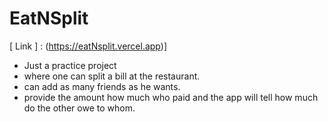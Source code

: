 # EatNSplit
[ Link ] : (https://eatNsplit.vercel.app)]
- Just a practice project
- where one can split a bill at the restaurant.
- can add as many friends as he wants.
- provide the amount how much who paid and the app will tell how much do the other owe to whom.
